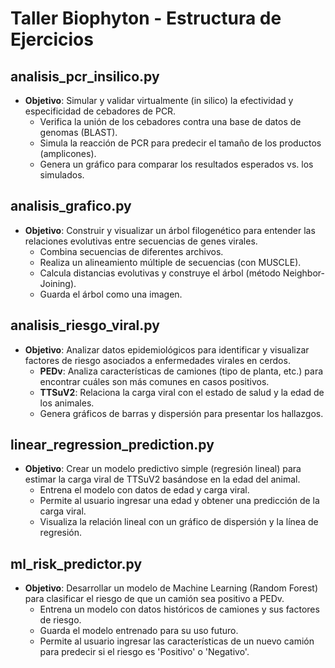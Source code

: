 # Taller Biophyton - Estructura de Ejercicios

## analisis_pcr_insilico.py
- **Objetivo**: Simular y validar virtualmente (in silico) la efectividad y especificidad de cebadores de PCR.
  - Verifica la unión de los cebadores contra una base de datos de genomas (BLAST).
  - Simula la reacción de PCR para predecir el tamaño de los productos (amplicones).
  - Genera un gráfico para comparar los resultados esperados vs. los simulados.

## analisis_grafico.py
- **Objetivo**: Construir y visualizar un árbol filogenético para entender las relaciones evolutivas entre secuencias de genes virales.
  - Combina secuencias de diferentes archivos.
  - Realiza un alineamiento múltiple de secuencias (con MUSCLE).
  - Calcula distancias evolutivas y construye el árbol (método Neighbor-Joining).
  - Guarda el árbol como una imagen.

## analisis_riesgo_viral.py
- **Objetivo**: Analizar datos epidemiológicos para identificar y visualizar factores de riesgo asociados a enfermedades virales en cerdos.
  - **PEDv**: Analiza características de camiones (tipo de planta, etc.) para encontrar cuáles son más comunes en casos positivos.
  - **TTSuV2**: Relaciona la carga viral con el estado de salud y la edad de los animales.
  - Genera gráficos de barras y dispersión para presentar los hallazgos.

## linear_regression_prediction.py
- **Objetivo**: Crear un modelo predictivo simple (regresión lineal) para estimar la carga viral de TTSuV2 basándose en la edad del animal.
  - Entrena el modelo con datos de edad y carga viral.
  - Permite al usuario ingresar una edad y obtener una predicción de la carga viral.
  - Visualiza la relación lineal con un gráfico de dispersión y la línea de regresión.

## ml_risk_predictor.py
- **Objetivo**: Desarrollar un modelo de Machine Learning (Random Forest) para clasificar el riesgo de que un camión sea positivo a PEDv.
  - Entrena un modelo con datos históricos de camiones y sus factores de riesgo.
  - Guarda el modelo entrenado para su uso futuro.
  - Permite al usuario ingresar las características de un nuevo camión para predecir si el riesgo es 'Positivo' o 'Negativo'.